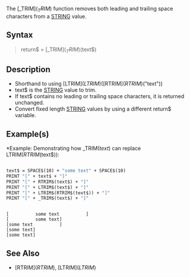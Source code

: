 The [_TRIM$](_TRIM$) function removes both leading and trailing space characters from a [STRING](STRING) value.

## Syntax

> return$ = [_TRIM$](_TRIM$)(text$)

## Description

* Shorthand to using [LTRIM$](LTRIM$)([RTRIM$](RTRIM$)("text"))
* text$ is the [STRING](STRING) value to trim.
* If text$ contains no leading or trailing space characters, it is returned unchanged.
* Convert fixed length [STRING](STRING) values by using a different return$ variable.

## Example(s)

*Example: Demonstrating how _TRIM$(text$) can replace LTRIM$(RTRIM$(text$)):

```vb

text$ = SPACE$(10) + "some text" + SPACE$(10)
PRINT "[" + text$ + "]" 
PRINT "[" + RTRIM$(text$) + "]" 
PRINT "[" + LTRIM$(text$) + "]" 
PRINT "[" + LTRIM$(RTRIM$(text$)) + "]" 
PRINT "[" + _TRIM$(text$) + "]" 

```

```text

[          some text          ]
[          some text]
[some text          ]
[some text]
[some text]

```

## See Also

* [RTRIM$](RTRIM$), [LTRIM$](LTRIM$)
